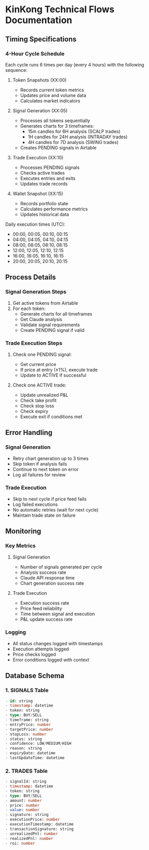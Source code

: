 # KinKong Technical Flows Documentation

## Timing Specifications

### 4-Hour Cycle Schedule
Each cycle runs 6 times per day (every 4 hours) with the following sequence:

1. Token Snapshots (XX:00)
   - Records current token metrics
   - Updates price and volume data
   - Calculates market indicators

2. Signal Generation (XX:05)
   - Processes all tokens sequentially
   - Generates charts for 3 timeframes:
     * 15m candles for 6H analysis (SCALP trades)
     * 1H candles for 24H analysis (INTRADAY trades)
     * 4H candles for 7D analysis (SWING trades)
   - Creates PENDING signals in Airtable

3. Trade Execution (XX:10)
   - Processes PENDING signals
   - Checks active trades
   - Executes entries and exits
   - Updates trade records

4. Wallet Snapshot (XX:15)
   - Records portfolio state
   - Calculates performance metrics
   - Updates historical data

Daily execution times (UTC):
- 00:00, 00:05, 00:10, 00:15
- 04:00, 04:05, 04:10, 04:15
- 08:00, 08:05, 08:10, 08:15
- 12:00, 12:05, 12:10, 12:15
- 16:00, 16:05, 16:10, 16:15
- 20:00, 20:05, 20:10, 20:15

## Process Details

### Signal Generation Steps
1. Get active tokens from Airtable
2. For each token:
   - Generate charts for all timeframes
   - Get Claude analysis
   - Validate signal requirements
   - Create PENDING signal if valid

### Trade Execution Steps
1. Check one PENDING signal:
   - Get current price
   - If price at entry (±1%), execute trade
   - Update to ACTIVE if successful

2. Check one ACTIVE trade:
   - Update unrealized P&L
   - Check take profit
   - Check stop loss
   - Check expiry
   - Execute exit if conditions met

## Error Handling

### Signal Generation
- Retry chart generation up to 3 times
- Skip token if analysis fails
- Continue to next token on error
- Log all failures for review

### Trade Execution
- Skip to next cycle if price feed fails
- Log failed executions
- No automatic retries (wait for next cycle)
- Maintain trade state on failure

## Monitoring

### Key Metrics
1. Signal Generation
   - Number of signals generated per cycle
   - Analysis success rate
   - Claude API response time
   - Chart generation success rate

2. Trade Execution
   - Execution success rate
   - Price feed reliability
   - Time between signal and execution
   - P&L update success rate

### Logging
- All status changes logged with timestamps
- Execution attempts logged
- Price checks logged
- Error conditions logged with context

## Database Schema

### 1. SIGNALS Table
```sql
- id: string
- timestamp: datetime
- token: string
- type: BUY/SELL
- timeframe: string
- entryPrice: number
- targetPrice: number
- stopLoss: number
- status: string
- confidence: LOW/MEDIUM/HIGH
- reason: string
- expiryDate: datetime
- lastUpdateTime: datetime
```

### 2. TRADES Table
```sql
- signalId: string
- timestamp: datetime
- token: string
- type: BUY/SELL
- amount: number
- price: number
- value: number
- signature: string
- executionPrice: number
- executionTimestamp: datetime
- transactionSignature: string
- unrealizedPnl: number
- realizedPnl: number
- roi: number
```
